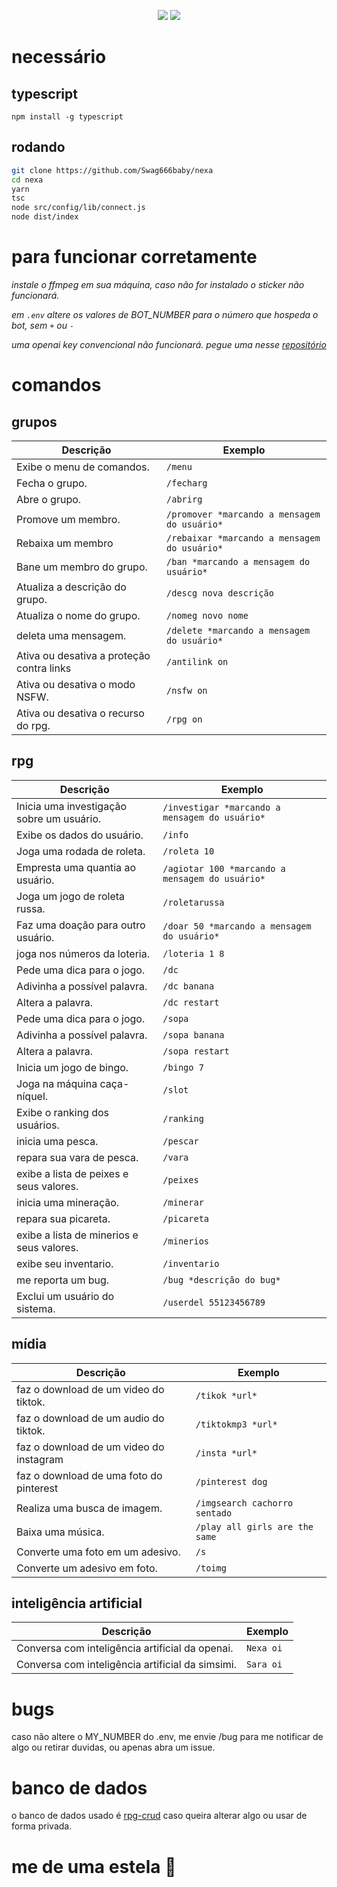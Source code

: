 
<p align="center">
 <img src="https://raw.githubusercontent.com/MicaelliMedeiros/micaellimedeiros/master/image/computer-illustration.png"/>

<img src="https://img.shields.io/badge/TypeScript-black?style=for-the-badge&logo=typescript&logoColor=white"/>
</p>

# necessário 

## typescript 
```
npm install -g typescript
```

## rodando 
```bash
git clone https://github.com/Swag666baby/nexa
cd nexa
yarn
tsc
node src/config/lib/connect.js
node dist/index
```

# para funcionar corretamente 

*instale o ffmpeg em sua máquina, caso não for instalado o sticker não funcionará.*

*em `.env` altere os valores de BOT_NUMBER para o número que hospeda o bot, sem `+` ou `-`* 

*uma openai key convencional não funcionará.  pegue uma nesse [repositório](https://github.com/chatanywhere/GPT_API_free)*

# comandos
## grupos
| Descrição | Exemplo | 
|-----------|---------|
| Exibe o menu de comandos.  | `/menu`|
| Fecha o grupo.  | `/fecharg` |
| Abre o grupo.  | `/abrirg` |
| Promove um membro.  | `/promover *marcando a mensagem do usuário* ` |
| Rebaixa um membro | `/rebaixar *marcando a mensagem do usuário* ` |
| Bane um membro do grupo.  | `/ban *marcando a mensagem do usuário* ` |
| Atualiza a descrição do grupo.  | `/descg nova descrição` |
| Atualiza o nome do grupo.  | `/nomeg novo nome` |
| deleta uma mensagem.  | `/delete *marcando a mensagem do usuário* ` |
| Ativa ou desativa a proteção contra links | `/antilink on` |
| Ativa ou desativa o modo NSFW.  | `/nsfw on` |
| Ativa ou desativa o recurso do rpg.  | `/rpg on` |


## rpg
| Descrição | Exemplo | 
|-----------|---------|
| Inicia uma investigação sobre um usuário.  | `/investigar *marcando a mensagem do usuário* ` |
| Exibe os dados do usuário.  | `/info` |
| Joga uma rodada de roleta.  | `/roleta 10` |
| Empresta uma quantia ao usuário.  | `/agiotar 100 *marcando a mensagem do usuário* ` |
| Joga um jogo de roleta russa.  | `/roletarussa` |
| Faz uma doação para outro usuário.  | `/doar 50 *marcando a mensagem do usuário*` |
| joga nos números da loteria.  | `/loteria 1 8` |
| Pede uma dica para o jogo.  | `/dc` |
| Adivinha a possível palavra.  | `/dc banana` |
| Altera a palavra.  | `/dc restart` |
| Pede uma dica para o jogo.  | `/sopa` |
| Adivinha a possível palavra.  | `/sopa banana` |
| Altera a palavra.  | `/sopa restart` |
| Inicia um jogo de bingo.  | `/bingo 7` |
| Joga na máquina caça-níquel.  | `/slot` |
| Exibe o ranking dos usuários.  | `/ranking` |
| inicia uma pesca.  | `/pescar` |
| repara sua vara de pesca.  | `/vara` |
| exibe a lista de peixes e seus valores.  | `/peixes` |
| inicia uma mineração.  | `/minerar` |
| repara sua picareta.  | `/picareta ` |
| exibe a lista de minerios e seus valores.  | `/minerios` |
| exibe seu inventario.  | `/inventario` |
| me reporta um bug.  | `/bug *descrição do bug*` |
| Exclui um usuário do sistema.  | `/userdel 55123456789` |

## mídia 
| Descrição | Exemplo | 
|-----------|---------|
| faz o download de um video do tiktok.  | `/tikok *url*` |
| faz o download de um audio do tiktok.  | `/tiktokmp3 *url*` |
| faz o download de um video do instagram | `/insta *url*` |
| faz o download de uma foto do pinterest | `/pinterest dog` |
| Realiza uma busca de imagem.  | `/imgsearch cachorro sentado ` |
| Baixa uma música.  | `/play all girls are the same` |
| Converte uma foto em um adesivo.  | `/s` |
| Converte um adesivo em foto.  | `/toimg` |

## inteligência artificial 
| Descrição | Exemplo | 
|-----------|---------|
| Conversa com inteligência artificial da openai.  | `Nexa oi` |
| Conversa com inteligência artificial da simsimi.  | `Sara oi` |


# bugs
caso não altere o MY_NUMBER do .env, me envie /bug para me notificar de algo ou retirar duvidas, ou apenas abra um issue.

# banco de dados
o banco de dados usado é [rpg-crud](https://github.com/Swag666baby/rpg-crud) caso queira alterar algo ou usar de forma privada.

# me de uma estela 🌟
